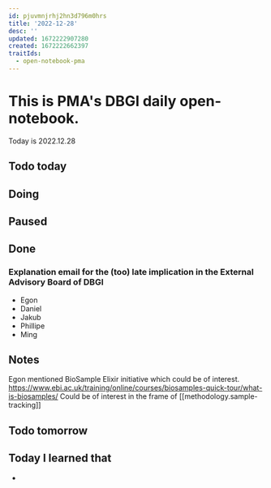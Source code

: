 ```yaml
---
id: pjuvmnjrhj2hn3d796m0hrs
title: '2022-12-28'
desc: ''
updated: 1672222907280
created: 1672222662397
traitIds:
  - open-notebook-pma
---
```


# This is PMA's DBGI daily open-notebook.

Today is 2022.12.28

## Todo today

###
###
###

## Doing

## Paused

## Done

### Explanation email for the (too) late implication in the External Advisory Board of DBGI 

- Egon
- Daniel
- Jakub
- Phillipe 
- Ming

## Notes

Egon mentioned BioSample Elixir initiative which could be of interest.
https://www.ebi.ac.uk/training/online/courses/biosamples-quick-tour/what-is-biosamples/
Could be of interest in the frame of [[methodology.sample-tracking]]



## Todo tomorrow

###
###
###


## Today I learned that

- 